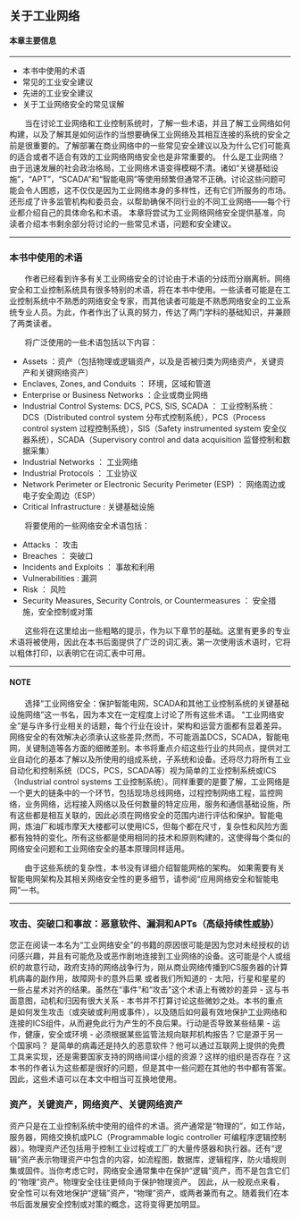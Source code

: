 ## 关于工业网络



#### 本章主要信息
---
- 本书中使用的术语
- 常见的工业安全建议
- 先进的工业安全建议
- 关于工业网络安全的常见误解



&nbsp; &nbsp; &nbsp; &nbsp;当在讨论工业网络和工业控制系统时，了解一些术语，并且了解工业网络如何构建，以及了解其是如何运作的当想要确保工业网络及其相互连接的系统的安全之前是很重要的。了解部署在商业网络中的一些常见安全建议以及为什么它们可能真的适合或者不适合有效的工业网络网络安全也是非常重要的。
什么是工业网络？由于迅速发展的社会政治格局，工业网络术语变得模糊不清。诸如“关键基础设施”，“APT”，“SCADA”和“智能电网”等使用频繁但通常不正确。讨论这些问题可能会令人困惑，这不仅仅是因为工业网络本身的多样性，还有它们所服务的市场。还形成了许多监管机构和委员会，以帮助确保不同行业的不同工业网络——每个行业都介绍自己的具体命名和术语。
本章将尝试为工业网络网络安全提供基准，向读者介绍本书剩余部分将讨论的一些常见术语，问题和安全建议。

---
### 本书中使用的术语
&nbsp; &nbsp; &nbsp; &nbsp;作者已经看到许多有关工业网络安全的讨论由于术语的分歧而分崩离析。网络安全和工业控制系统具有很多特别的术语，将在本书中使用。一些读者可能是在工业控制系统中不熟悉的网络安全专家，而其他读者可能是不熟悉网络安全的工业系统专业人员。为此，作者作出了认真的努力，传达了两门学科的基础知识，并兼顾了两类读者。

&nbsp; &nbsp; &nbsp; &nbsp;将广泛使用的一些术语包括以下内容：
 
- Assets ：资产（包括物理或逻辑资产，以及是否被归类为网络资产，关键资产和关键网络资产）
- Enclaves, Zones, and Conduits ： 环境，区域和管道
- Enterprise or Business Networks ：企业或商业网络
- Industrial Control Systems: DCS, PCS, SIS, SCADA ： 工业控制系统：DCS（Distributed control system 分布式控制系统），PCS（Process control system 过程控制系统），SIS（Safety instrumented system 安全仪器系统），SCADA（Supervisory control and data acquisition 监督控制和数据采集）
- Industrial Networks ： 工业网络
- Industrial Protocols ： 工业协议
- Network Perimeter or Electronic Security Perimeter (ESP) ： 网络周边或电子安全周边（ESP）
- Critical Infrastructure : 关键基础设施

&nbsp; &nbsp; &nbsp; &nbsp;将要使用的一些网络安全术语包括：

- Attacks ： 攻击
- Breaches ： 突破口
- Incidents and Exploits ： 事故和利用
- Vulnerabilities : 漏洞
- Risk ： 风险
- Security Measures, Security Controls, or Countermeasures ： 安全措施，安全控制或对策

&nbsp; &nbsp; &nbsp; &nbsp;这些将在这里给出一些粗略的提示，作为以下章节的基础。这里有更多的专业术语将被使用，因此在本书后面提供了广泛的词汇表。第一次使用该术语时，它将以粗体打印，以表明它在词汇表中可用。

---
#### NOTE

&nbsp; &nbsp; &nbsp; &nbsp;选择“工业网络安全：保护智能电网，SCADA和其他工业控制系统的关键基础设施网络”这一书名，因为本文在一定程度上讨论了所有这些术语。 “工业网络安全”是与许多行业相关的话题，每个行业在设计，架构和运营方面都有显着差异。网络安全的有效解决必须承认这些差异;然而，不可能涵盖DCS，SCADA，智能电网，关键制造等各方面的细微差别。本书将重点介绍这些行业的共同点，提供对工业自动化的基本了解以及所使用的组成系统，子系统和设备。还将尽力将所有工业自动化和控制系统（DCS，PCS，SCADA等）视为简单的工业控制系统或ICS（Industrial control systems 工业控制系统）。同样重要的是要了解，工业网络是一个更大的链条中的一个环节，包括现场总线网络，过程控制网络工程，监控网络，业务网络，远程接入网络以及任何数量的特定应用，服务和通信基础设施，所有这些都是相互关联的，因此必须在网络安全的范围内进行评估和保护。智能电网，炼油厂和城市摩天大楼都可以使用ICS，但每个都在尺寸，复杂性和风险方面都有独特的变化。所有这些都是使用相同的技术和原则构建的，这使得每个类似的网络安全问题和工业网络安全的基本原理同样适用。

&nbsp; &nbsp; &nbsp; &nbsp;由于这些系统的复杂性，本书没有详细介绍智能网格的架构。 如果需要有关智能电网架构及其相关网络安全性的更多细节，请参阅“应用网络安全和智能电网”一书。

---

### 攻击、突破口和事故：恶意软件、漏洞和APTs（高级持续性威胁）

您正在阅读一本名为“工业网络安全”的书籍的原因很可能是因为您对未经授权的访问感兴趣，并且有可能危及或恶作剧地连接到工业网络的设备。这可能是个人或组织的故意行动，政府支持的网络战争行为，刚从商业网络传播到ICS服务器的计算机病毒的副作用，故障网卡的意外后果 或者我们所知道的 - 太阳，行星和星星的一些占星术对齐的结果。虽然在“事件”和“攻击”这个术语上有微妙的差异 - 这与书面意图，动机和归因有很大关系 - 本书并不打算讨论这些微妙之处。本书的重点是如何发生攻击（或突破或利用或事件），以及随后如何最有效地保护工业网络和连接的ICS组件，从而避免此行为产生的不良后果。行动是否导致某些结果 - 运作，健康，安全或环境 - 必须根据某些监管法规向联邦机构报告？它是源于另一个国家吗？ 是简单的病毒还是持久的恶意软件？他可以通过互联网上提供的免费工具来实现，还是需要国家支持的网络间谍小组的资源？这样的组织是否存在？这本书的作者认为这些都是很好的问题，但是其中一些问题在其他的书中都有答案。 因此，这些术语可以在本文中相当可互换地使用。

### 资产，关键资产，网络资产、关键网络资产

资产只是在工业控制系统中使用的组件的术语。资产通常是“物理的”，如工作站，服务器，网络交换机或PLC（Programmable logic controller 可编程序逻辑控制器）。物理资产还包括用于控制工业过程或工厂的大量传感器和执行器。还有“逻辑”资产表示物理资产中包含的内容，如流程图，数据库，逻辑程序，防火墙规则集或固件。当你考虑它时，网络安全通常集中在保护“逻辑”资产，而不是包含它们的“物理”资产。物理安全往往更倾向于保护物理资产。 因此，从一般观点来看，安全性可以有效地保护“逻辑”资产，“物理”资产，或两者兼而有之。随着我们在本书后面发展安全控制或对策的概念，这将变得更加明显。

